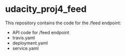 # udacity_proj4_feed

This repository contains the code for the /feed endpoint:
- API code for /feed endpoint
- travis.yaml
- deployment.yaml
- service.yaml
